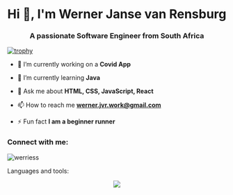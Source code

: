 <h1 align="center">Hi 👋, I'm Werner Janse van Rensburg</h1>
<h3 align="center">A passionate Software Engineer from South Africa</h3>

[![trophy](https://github-profile-trophy.vercel.app/?username=werriess&theme=onedark)](https://github.com/werries/github-profile-trophy)

- 🔭 I’m currently working on a **Covid App**

- 🌱 I’m currently learning **Java**

- 💬 Ask me about **HTML, CSS, JavaScript, React**

- 📫 How to reach me **werner.jvr.work@gmail.com**

- ⚡ Fun fact **I am a beginner runner**

<h3 align="left">Connect with me:</h3>
<p align="left">
</p>

<p><img align="center" src="https://github-readme-streak-stats.herokuapp.com/?user=werriess&" alt="werriess" /></p>

<p>Languages and tools:</p>
<p align="center">
  <a href="https://skillicons.dev">
    <img src="https://skillicons.dev/icons?i=js,html,css,bootstrap,cs,figma,java,mysql,nodejs,npm,postman,py,anaconda,tensorflow,react,regex,sklearn,threejs,git,bash,arduino,blender,discord,github,gmail,idea,linkedin,mongodb,visualstudio,vscode" />
  </a>
</p>


